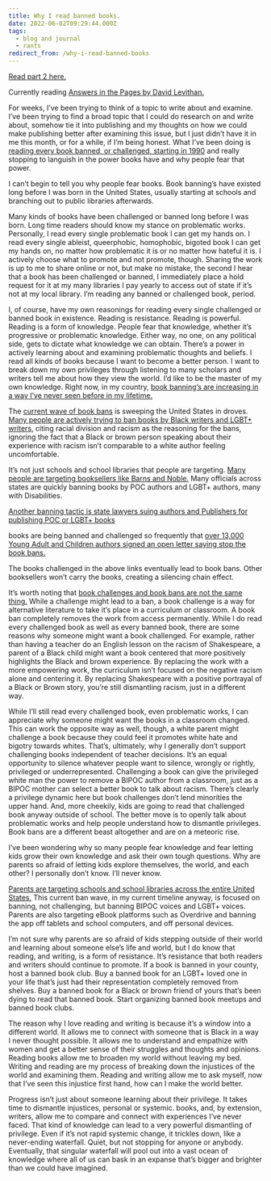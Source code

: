 ```yaml
---
title: Why I read banned books.
date: 2022-06-02T09:29:44.000Z
tags:
  - blog and journal
  - rants
redirect_from: /why-i-read-banned-books
---
```


[Read part 2 here.](/posts/6213)

Currently reading [Answers in the Pages by David Levithan.](https://bookshop.org/a/77/9780593484685)

For weeks, I’ve been trying to think of a topic to write about and examine. I’ve been trying to find a broad topic that I could do research on and write about, somehow tie it into publishing and my thoughts on how we could make publishing better after examining this issue, but I just didn’t have it in me this month, or for a while, if I’m being honest. What I’ve been doing is [reading every book banned, or challenged, starting in 1990](https://www.ala.org/advocacy/bbooks/frequentlychallengedbooks/decade1999) and really stopping to languish in the power books have and why people fear that power.

I can’t begin to tell you why people fear books. Book banning’s have existed long before I was born in the United States, usually starting at schools and branching out to public libraries afterwards.

Many kinds of books have been challenged or banned long before I was born. Long time readers should know my stance on problematic works. Personally, I read every single problematic book I can get my hands on. I read every single ableist, queerphobic, homophobic, bigoted book I can get my hands on, no matter how problematic it is or no matter how hateful it is. I actively choose what to promote and not promote, though. Sharing the work is up to me to share online or not, but make no mistake, the second I hear that a book has been challenged or banned, I immediately place a hold request for it at my many libraries I pay yearly to access out of state if it’s not at my local library. I’m reading any banned or challenged book, period.

I, of course, have my own reasonings for reading every single challenged or banned book in existence. Reading is resistance. Reading is powerful. Reading is a form of knowledge. People fear that knowledge, whether it’s progressive or problematic knowledge. Either way, no one, on any political side, gets to dictate what knowledge we can obtain. There’s a power in actively learning about and examining problematic thoughts and beliefs. I read all kinds of books because I want to become a better person. I want to break down my own privileges through listening to many scholars and writers tell me about how they view the world. I’d like to be the master of my own knowledge. Right now, in my country, [book banning’s are increasing in a way I’ve never seen before in my lifetime.](https://www.flsenate.gov/Session/Bill/2022/1467/)

The [current wave of book bans](https://www.ala.org/advocacy/bbooks/frequentlychallengedbooks/decade1999) is sweeping the United States in droves. [Many people are actively trying to ban books by Black writers and LGBT+ writers,](https://docs.google.com/spreadsheets/d/1LqhGcvFDdT4izvoXRrz95BTDUzLr7M3IHf-2HGKhX7I/edit?usp=sharing) citing racial division and racism as the reasoning for the bans, ignoring the fact that a Black or brown person speaking about their experience with racism isn’t comparable to a white author feeling uncomfortable.

It’s not just schools and school libraries that people are targeting. [Many people are targeting booksellers like Barns and Noble.](https://www.documentcloud.org/documents/22026471-gender_-queer_restraining-order-reduced) Many officials across states are quickly banning books by POC authors and LGBT+ authors, many with Disabilities.

[Another banning tactic is state lawyers suing authors and Publishers for publishing POC or LGBT+ books](https://bookriot.com/virginia-politicians-sue-oni-press-and-maia-kobabe-over-gender-queer/)

books are being banned and challenged so frequently that [over 13,000 Young Adult and Children authors signed an open letter saying stop the book bans.](https://diversebooks.org/letter-from-1300-childrens-and-ya-authors-on-book-banning/)

The books challenged in the above links eventually lead to book bans. Other booksellers won’t carry the books, creating a silencing chain effect.

It’s worth noting that [book challenges and book bans are not the same thing.](https://www.ala.org/advocacy/bbooks/aboutbannedbooks) While a challenge might lead to a ban, a book challenge is a way for alternative literature to take it’s place in a curriculum or classroom. A book ban completely removes the work from access permanently. While I do read every challenged book as well as every banned book, there are some reasons why someone might want a book challenged. For example, rather than having a teacher do an English lesson on the racism of Shakespeare, a parent of a Black child might want a book centered that more positively highlights the Black and brown experience. By replacing the work with a more empowering work, the curriculum isn’t focused on the negative racism alone and centering it. By replacing Shakespeare with a positive portrayal of a Black or Brown story, you’re still dismantling racism, just in a different way.

While I’ll still read every challenged book, even problematic works, I can appreciate why someone might want the books in a classroom changed. This can work the opposite way as well, though, a white parent might challenge a book because they could feel it promotes white hate and bigotry towards whites. That’s, ultimately, why I generally don’t support challenging books independent of teacher decisions. It’s an equal opportunity to silence whatever people want to silence, wrongly or rightly, privileged or underrepresented. Challenging a book can give the privileged white man the power to remove a BIPOC author from a classroom, just as a BIPOC mother can select a better book to talk about racism. There’s clearly a privilege dynamic here but book challenges don’t lend minorities the upper hand. And, more cheekily, kids are going to read that challenged book anyway outside of school. The better move is to openly talk about problematic works and help people understand how to dismantle privileges. Book bans are a different beast altogether and are on a meteoric rise.

I’ve been wondering why so many people fear knowledge and fear letting kids grow their own knowledge and ask their own tough questions. Why are parents so afraid of letting kids explore themselves, the world, and each other? I personally don’t know. I’ll never know.

[Parents are targeting schools and school libraries across the entire United States.](https://docs.google.com/spreadsheets/d/1LqhGcvFDdT4izvoXRrz95BTDUzLr7M3IHf-2HGKhX7I/edit?usp=sharing) This current ban wave, in my current timeline anyway, is focused on banning, not challenging, but banning BIPOC voices and LGBT+ voices. Parents are also targeting eBook platforms such as Overdrive and banning the app off tablets and school computers, and off personal devices.

I’m not sure why parents are so afraid of kids stepping outside of their world and learning about someone else’s life and world, but I do know that reading, and writing, is a form of resistance. It’s resistance that both readers and writers should continue to promote. If a book is banned in your county, host a banned book club. Buy a banned book for an LGBT+ loved one in your life that’s just had their representation completely removed from shelves. Buy a banned book for a Black or brown friend of yours that’s been dying to read that banned book. Start organizing banned book meetups and banned book clubs.

The reason why I love reading and writing is because it’s a window into a different world. It allows me to connect with someone that is Black in a way I never thought possible. It allows me to understand and empathize with women and get a better sense of their struggles and thoughts and opinions. Reading books allow me to broaden my world without leaving my bed. Writing and reading are my process of breaking down the injustices of the world and examining them. Reading and writing allow me to ask myself, now that I’ve seen this injustice first hand, how can I make the world better.

Progress isn’t just about someone learning about their privilege. It takes time to dismantle injustices, personal or systemic. books, and, by extension, writers, allow me to compare and connect with experiences I’ve never faced. That kind of knowledge can lead to a very powerful dismantling of privilege. Even if it’s not rapid systemic change, it trickles down, like a never-ending waterfall. Quiet, but not stopping for anyone or anybody. Eventually, that singular waterfall will pool out into a vast ocean of knowledge where all of us can bask in an expanse that’s bigger and brighter than we could have imagined.
